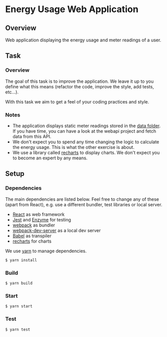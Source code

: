 # Energy Usage Web Application


## Overview

Web application displaying the energy usage and meter readings of a user.


## Task

### Overview

The goal of this task is to improve the application. We leave it up to you define what this means (refactor the code, improve the style, add tests, etc...).

With this task we aim to get a feel of your coding practices and style.

### Notes

* The application displays static meter readings stored in the [data folder](./src/data/meterReadingsSample.js). If you have time, you can have a look at the webapi project and fetch data from this API.
* We don't expect you to spend any time changing the logic to calculate the energy usage. This is what the other exercise is about.
* We use a library called [recharts](http://recharts.org/#/en-US/) to display charts. We don't expect you to become an expert by any means.

## Setup

### Dependencies

The main dependencies are listed below. Feel free to change any of these (apart from React), e.g. use a different bundler, test libraries or local server.

* [React](https://reactjs.org/) as web framework
* [Jest](https://facebook.github.io/jest/) and [Enzyme](http://airbnb.io/enzyme/) for testing
* [webpack](https://webpack.js.org/) as bundler
* [webpack-dev-server](https://github.com/webpack/webpack-dev-server) as a local dev server
* [Babel](https://babeljs.io/) as transpiler
* [recharts](http://recharts.org/#/en-US/) for charts

We use [yarn](https://yarnpkg.com/lang/en/docs/install/) to manage dependencies.

```
$ yarn install
```


### Build

```
$ yarn build
```


### Start
```
$ yarn start
```

### Test
```
$ yarn test
```
